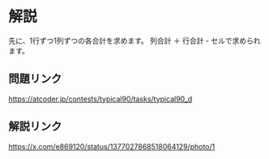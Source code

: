 # 解説
先に、1行ずつ1列ずつの各合計を求めます。
列合計 ＋ 行合計 - セルで求められます。

## 問題リンク
https://atcoder.jp/contests/typical90/tasks/typical90_d

## 解説リンク
https://x.com/e869120/status/1377027868518064129/photo/1
